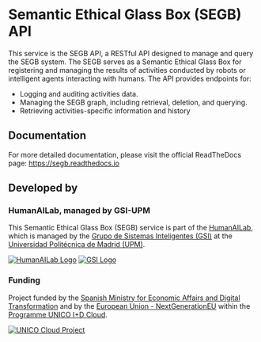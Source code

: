 
# Semantic Ethical Glass Box (SEGB) API

This service is the SEGB API, a RESTful API designed to manage and query the SEGB system.
The SEGB serves as a Semantic Ethical Glass Box for registering and managing the results of
activities conducted by robots or intelligent agents interacting with humans.
The API provides endpoints for:

- Logging and auditing activities data.
- Managing the SEGB graph, including retrieval, deletion, and querying.
- Retrieving activities-specific information and history

## Documentation

For more detailed documentation, please visit the official ReadTheDocs page:
<https://segb.readthedocs.io>

## Developed by

### HumanAILab, managed by GSI-UPM

This Semantic Ethical Glass Box (SEGB) service is part of the [HumanAILab](https://gsi.upm.es/humanailab), which is managed by the [Grupo de Sistemas Inteligentes (GSI)](https://www.gsi.upm.es) at the [Universidad Politécnica de Madrid (UPM)](https://www.upm.es).

[![HumanAILab Logo](https://gsi.upm.es/images/logos/humanai-lab_150x148.png)](https://gsi.upm.es/humanailab)
[![GSI Logo](https://gsi.upm.es/images/logos/logo_gsi_150x138.png)](https://www.gsi.upm.es)

### Funding

Project funded by the [Spanish Ministry for Economic Affairs and Digital Transformation](https://digital.gob.es/index.html) and by the [European Union - NextGenerationEU](https://next-generation-eu.europa.eu/index_es) within the [Programme UNICO I+D Cloud](https://portalayudas.digital.gob.es/unico-idcloud/Paginas/Index.aspx).

[![UNICO Cloud Project](https://www.gsi.upm.es/images/articles/img-unico-cloud.jpg)](https://portalayudas.digital.gob.es/unico-idcloud/Paginas/Index.aspx)
